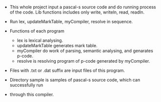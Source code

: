 * This whole project input a pascal-s source code and do running process of 
the code. Lib functions includes only write, writeln, read, readln. 

* Run lex, updateMarkTable, myCompiler, resolve in sequence.

* Functions of each program
  * lex is lexical analysing.
  * updateMarkTable generates mark table.
  * myCompiler do work of parsing, semantic analysing, and genarates p-code.
  * resolve is resolving program of p-code generated by myCompiler.

* Files with .txt or .dat suffix are input files of this program.

* Directory sample is samples of pascal-s source code, which can successfully run
* through this compiler.
